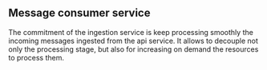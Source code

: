 Message consumer service
------------------------

The commitment of the ingestion service is keep processing smoothly the incoming messages ingested from the api service.
It allows to decouple not only the processing stage, but also for increasing on demand the resources to process them.